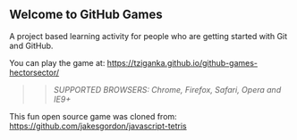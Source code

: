 ## Welcome to GitHub Games

A project based learning activity for people who are getting started with Git and GitHub.

You can play the game at: https://tziganka.github.io/github-games-hectorsector/

>> _*SUPPORTED BROWSERS*: Chrome, Firefox, Safari, Opera and IE9+_

This fun open source game was cloned from: https://github.com/jakesgordon/javascript-tetris
